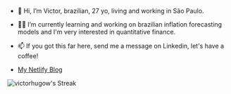- 👋 Hi, I’m Victor, brazilian, 27 yo, living and working in São Paulo.
- 🌱👀 I’m currently learning and working on brazilian inflation forecasting models and I'm very interested in quantitative finance. 
- 📫 If you got this far here, send me a message on Linkedin, let's have a coffee! 

- [My Netlify Blog](https://victorhugow.netlify.app)

![victorhugow's Streak](https://github-readme-streak-stats.herokuapp.com/?user=victorhugow&theme=vue-dark&hide_border=true)
